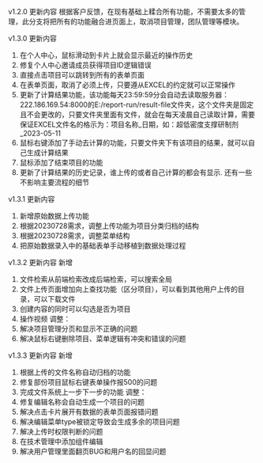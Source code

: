v1.2.0 更新内容
根据客户反馈，在现有基础上糅合所有功能，不需要太多的管理，此分支将把所有的功能融合进页面上，取消项目管理，团队管理等模块。

v1.3.0 更新内容
1. 在个人中心，鼠标滑动到卡片上就会显示最近的操作历史
2. 修复个人中心邀请成员获得项目ID逻辑错误
3. 直接点击项目可以跳转到所有的表单页面
4. 在表单页面，取消了必须上传，只要遵从EXCEL的约定就可以正常操作
5. 更新了计算结果功能，该功能每天23:59:59分会自动去读取服务器：222.186.169.54:8000的E:/report-run/result-file文件夹，这个文件夹是固定且不会更改的，只要文件夹里面有文件，就会在每天凌晨自己读取计算，需要保证EXCEL文件名的格示为：项目名称_日期，如：超低密度支撑研制剂_2023-05-11
6. 鼠标右键添加了手动去计算的功能，只要文件夹下有该项目的结果，就可以自己生成计算结果
7. 鼠标添加了结束项目的功能
8. 更新了计算结果的历史记录，谁上传的或者自己计算的都会有显示. 还有一些不影响主要流程的细节

v1.3.1 更新内容
1. 新增原始数据上传功能
2. 根据20230728需求，调整上传功能为项目分类归档的结构
3. 根据20230728需求，调整菜单结构
4. 把原始数据录入中的基础表单手动移植到数据处理过程

v1.3.2 更新内容
新增
1. 文件检索从前端检索改成后端检索，可以搜索全局
2. 文件上传页面增加向上查找功能（区分项目），可以看到其他用户上传的目录，可以下载文件
3. 创建内容的同时可以勾选是否为项目
4. 操作视频
调整：
1. 解决项目管理分页和显示不正确的问题
2. 解决鼠标右键删除项目、菜单逻辑有冲突和错误的问题

v1.3.3 更新内容
新增
1. 根据上传的文件名称自动归档的功能
2. 修复部份项目鼠标右键表单操作报500的问题
3. 完成文件系统上一步下一步的功能
   调整：
1. 修复编辑名称会自动生成一个项目的问题
2. 解决点击卡片展开有数据的表单页面报错问题
3. 解决编辑菜单type被锁定导致会生成多余的项目问题
4. 解决上传时权限判断的问题
5. 在技术管理中添加组件编辑
6. 解决用户管理里面翻页BUG和用户名的回显问题
